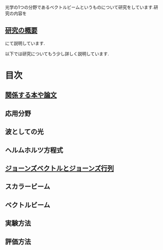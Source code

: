光学の1つの分野であるベクトルビームというものについて研究をしています.研究の内容を

## [研究の概要](https://github.com/sk0ik/Vector_Beam/blob/main/File/000.Summary.md)

にて説明しています.

以下では研究についてもう少し詳しく説明しています.

# 目次

## [関係する本や論文](https://github.com/sk0ik/Vector_Beam/blob/main/File/001.Papers.md)

## 応用分野

<!-- ## [応用分野](https://github.com/sk0ik/Vector_Beam/blob/main/File/002.Application.md) -->

## 波としての光

<!-- ## [波としての光](https://github.com/sk0ik/Vector_Beam/blob/main/File/003.Introduction.md) -->

## ヘルムホルツ方程式

<!-- ## [ヘルムホルツ方程式](https://github.com/sk0ik/Vector_Beam/blob/main/File/004.Helmholtz_Equation.md) -->

## [ジョーンズベクトルとジョーンズ行列](https://github.com/sk0ik/Vector_Beam/blob/main/File/005.Jones_Vector_Jones_Matrix.md)

## スカラービーム

<!-- ## [スカラービーム](https://github.com/sk0ik/Vector_Beam/blob/main/File/006.Scalar_Beam.md) -->

## ベクトルビーム

<!-- ## [ベクトルビーム](https://github.com/sk0ik/Vector_Beam/blob/main/File/007.Vector_Beam.md) -->

## 実験方法

<!-- ## [実験方法](https://github.com/sk0ik/Vector_Beam/blob/main/File/008.Experiment.md) -->

## 評価方法

<!-- ## [評価方法](https://github.com/sk0ik/Vector_Beam/blob/main/File/009.Evaluation.md) -->

<!-- 1.  [機械学習](https://github.com/sk0ik/Vector_Beam/blob/main/File/013Machine_Learning.md)

1.  [メモ](https://github.com/sk0ik/Vector_Beam/blob/main/File/999.Draft.md) -->